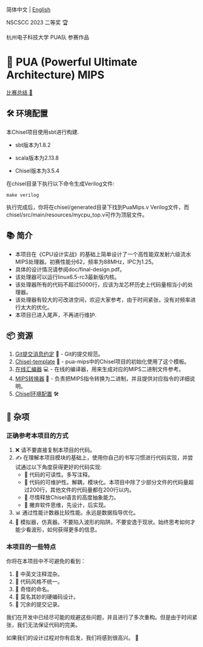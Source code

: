 简体中文 | [English](./README_EN.md)

NSCSCC 2023 二等奖 🏆

杭州电子科技大学 PUA队 参赛作品

# 🚀 PUA (Powerful Ultimate Architecture) MIPS

[比赛总结 📖](https://clo91eaf.github.io/abafb6045f85/)

## 🛠️ 环境配置

本Chisel项目使用sbt进行构建.

* sbt版本为1.8.2

* scala版本为2.13.8

* Chisel版本为3.5.4

在chisel目录下执行以下命令生成Verilog文件:

```shell
make verilog
```

执行完成后，你将在chisel/generated目录下找到PuaMips.v Verilog文件，而chisel/src/main/resources/mycpu_top.v可作为顶层文件。

## 📚 简介

* 本项目在《CPU设计实战》的基础上简单设计了一个高性能双发射六级流水MIPS处理器。初赛性能分62，频率为88MHz，IPC为1.25。
* 具体的设计情况请参阅doc/final-design.pdf。
* 该处理器可以运行linux6.5-rc3最新版内核。
* 该处理器所有的代码不超过5000行，应该为龙芯杯历史上代码量相当小的处理器。
* 该处理器有较大的可改进空间，欢迎大家参考，由于时间紧张，没有对频率进行太大的优化。
* 本项目已进入尾声，不再进行维护.

## 📦 资源

1. [Git提交消息约定](https://gitee.com/help/articles/4231#article-header0) 📜 - Git的提交规范。
2. [Chisel-template](https://github.com/freechipsproject/chisel-template) 📁 - pua-mips中的Chisel项目的初始化使用了这个模板。
3. [在线汇编器](https://godbolt.org/) 💻 - 在线的编译器，用来生成对应的MIPS二进制文件参考。
4. [MIPS转换器](https://www.eg.bucknell.edu/~csci320/mips_web/) 🔄 - 负责把MIPS指令转换为二进制，并且提供对应指令的详细说明。
5. [Chisel环境配置](https://clo91eaf.github.io/80b5fe4ebe03/) 🛠️

## 🧩 杂项

### 正确参考本项目的方式

1. ❌ 请不要直接复制本项目的代码。
2. ✍️ 在理解本项目模块的基础上，使用你自己的书写习惯进行代码实现，并尝试通过以下角度获得更好的代码实现:
   - 💬 代码的可读性。多写注释。
   - 🧰 代码的可维护性。解耦，模块化。本项目中除了少部分文件的代码量超过200行，其他文件的代码量都在200行以内。
   - 🚀 尽情释放Chisel语言的高度抽象能力。
   - 📝 撇弃软件思维，先设计，后实现。
3. 📊 通过性能计数器比较性能。永远是数据指导优化。
4. 📡 模拟器，仿真器。不要陷入波形的陷阱。不要安逸于现状。始终思考如何才能少看波形，如何获得更多的信息。

### 本项目的一些特点

你将在本项目中不可避免的看到：

1. 📝 中英文注释混杂。
2. 🎨 代码风格不统一。
3. 🤔 奇怪的命名。
4. 🧱 莫名其妙的硬编码设计。
5. 🔄 冗余的提交记录。

我们在开发中已经尽可能的规避这些问题，并且进行了多次重构。但是由于时间紧张，我们无法保证代码的完美。

如果我们的设计过程对你有启发，我们将感到很高兴。 🌟
